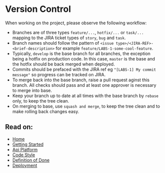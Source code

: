 # Version Control

When working on the project, please observe the following workflow:

- Branches are of three types `feature/...`, `hotfix/...` or `task/...` mapping to the JIRA ticket types of `story`, `bug` and `task`.
- Branch names should follow the pattern of `<issue type>/<JIRA-REF>-<brief-description>` for example `feature/LABS-1-some-cool-feature`.
- Typically, `develop` is the base branch for all branches, the exception being a hotfix on production code. In this case, `master` is the base and the hotfix should be back merged when deployed.
- Commits should be prefaced with the JIRA ref eg `"[LABS-1] My commit message"` so progress can be tracked on JIRA.
- To merge back into the base branch, raise a pull request aginst this branch. All checks should pass and at least one approver is necessary to merge into base.
- Keep your branch up to date at all times with the base branch by `rebase` only, to keep the tree clean.
- On merging to base, use `squash and merge`, to keep the tree clean and to make rolling back changes easy.

## Read on:

- [Home](../../README.md)
- [Getting Started](./GETTING_STARTED.md)
- [Api Platform](./API_PLATFORM.md)
- [Code Style](./CODE_STYLE.md)
- [Definition of Done](./DEFINITION_OF_DONE.md)
- [Deployment](./DEPLOYMENT.md)
